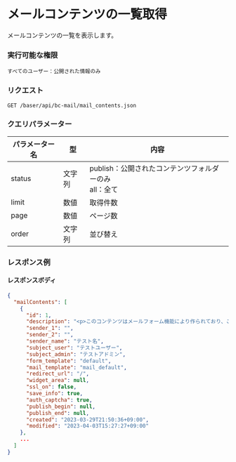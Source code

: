 # メールコンテンツの一覧取得

メールコンテンツの一覧を表示します。

### 実行可能な権限
```
すべてのユーザー：公開された情報のみ
```

### リクエスト
```
GET /baser/api/bc-mail/mail_contents.json
``` 

### クエリパラメーター

| パラメーター名           | 型 | 内容                                  |
|-------------------| --- |-------------------------------------|
| status            | 文字列 | publish：公開されたコンテンツフォルダーのみ<br>all：全て |
| limit             | 数値 | 取得件数                                |
| page              | 数値 | ページ数                                |
| order   | 文字列 | 並び替え                                |


### レスポンス例
#### レスポンスボディ
```json
{
  "mailContents": [
    {
      "id": 1,
      "description": "<p>このコンテンツはメールフォーム機能により作られており、この文章については管理画面の [お問い合わせ] &rarr; [設定] より更新ができます。また、メールフォームは [コンテンツ管理] よりいくつでも作成することができます。</p>",
      "sender_1": "",
      "sender_2": "",
      "sender_name": "テスト名",
      "subject_user": "テストユーザー",
      "subject_admin": "テストアドミン",
      "form_template": "default",
      "mail_template": "mail_default",
      "redirect_url": "/",
      "widget_area": null,
      "ssl_on": false,
      "save_info": true,
      "auth_captcha": true,
      "publish_begin": null,
      "publish_end": null,
      "created": "2023-03-29T21:50:36+09:00",
      "modified": "2023-04-03T15:27:27+09:00"
    },
    ...
  ]
}

```
